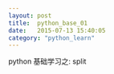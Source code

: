 ```yaml
---
layout: post
title:  python_base_01
date:   2015-07-13 15:40:05
category: "python_learn"
---
```

<p>python 基础学习之: split</p>

